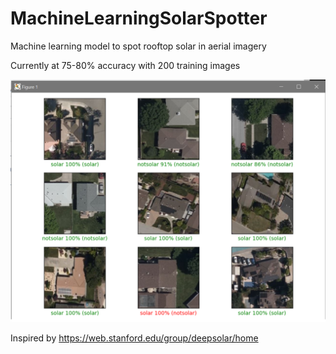 # MachineLearningSolarSpotter
Machine learning model to spot rooftop solar in aerial imagery 



Currently at 75-80% accuracy with 200 training images

![screenshot of results](https://github.com/bbarber/MachineLearningSolarSpotter/blob/master/Untitled.png?raw=true)


Inspired by https://web.stanford.edu/group/deepsolar/home
